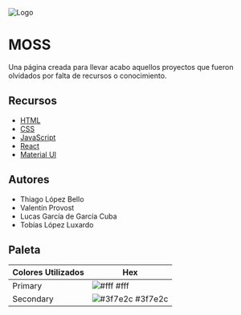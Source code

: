 
![Logo](https://dev-to-uploads.s3.amazonaws.com/uploads/articles/th5xamgrr6se0x5ro4g6.png)

# MOSS

Una página creada para llevar acabo aquellos proyectos que fueron olvidados por falta de recursos o conocimiento.

## Recursos

 - [HTML](https://developer.mozilla.org/en-US/docs/Web/HTML)
 - [CSS](https://developer.mozilla.org/en-US/docs/Web/CSS)
 - [JavaScript](https://www.javascript.com/)
 - [React](https://reactjs.org/)
 - [Material UI](https://mui.com/)
## Autores

- Thiago López Bello
- Valentín Provost
- Lucas García de García Cuba
- Tobías López Luxardo
## Paleta

| Colores Utilizados            | Hex                                                                |
| ----------------- | ------------------------------------------------------------------ |
| Primary | ![#fff](https://via.placeholder.com/10/ffffff?text=+) #fff |
| Secondary | ![#3f7e2c](https://via.placeholder.com/10/3f7e2c?text=+) #3f7e2c |

